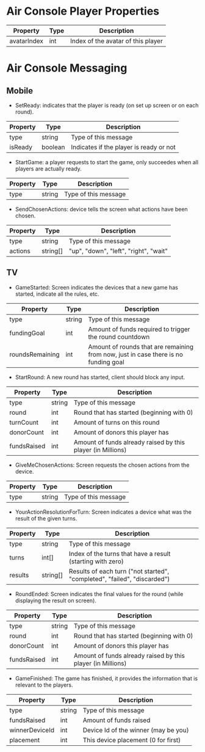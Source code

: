 # Air Console Player Properties

| Property | Type | Description |
| -------- | ---- | ----------- |
| avatarIndex | int | Index of the avatar of this player |

# Air Console Messaging
## Mobile

 - SetReady: indicates that the player is ready (on set up screen or on each round). 

| Property | Type | Description |
| -------- | ---- | ----------- |
| type | string | Type of this message |
| isReady | boolean | Indicates if the player is ready or not |

 - StartGame: a player requests to start the game, only succeedes when all players are actually ready.

| Property | Type | Description |
| -------- | ---- | ----------- |
| type | string | Type of this message |

 - SendChosenActions: device tells the screen what actions have been chosen.

| Property | Type | Description |
| -------- | ---- | ----------- |
| type | string | Type of this message |
| actions | string[] | "up", "down", "left", "right", "wait" |

## TV
 - GameStarted: Screen indicates the devices that a new game has started, indicate all the rules, etc.

| Property | Type | Description |
| -------- | ---- | ----------- |
| type | string | Type of this message |
| fundingGoal | int | Amount of funds required to trigger the round countdown |
| roundsRemaining | int | Amount of rounds that are remaining from now, just in case there is no funding goal |

 - StartRound: A new round has started, client should block any input.

| Property | Type | Description |
| -------- | ---- | ----------- |
| type | string | Type of this message |
| round | int | Round that has started (beginning with 0) |
| turnCount | int | Amount of turns on this round |
| donorCount | int | Amount of donors this player has |
| fundsRaised | int | Amount of funds already raised by this player (in Millions) |

 - GiveMeChosenActions: Screen requests the chosen actions from the device.

| Property | Type | Description |
| -------- | ---- | ----------- |
| type | string | Type of this message |

 - YourActionResolutionForTurn: Screen indicates a device what was the result of the given turns.

| Property | Type | Description |
| -------- | ---- | ----------- |
| type | string | Type of this message |
| turns | int[] | Index of the turns that have a result (starting with zero) |
| results | string[] | Results of each turn ("not started", "completed", "failed", "discarded") |

 - RoundEnded: Screen indicates the final values for the round (while displaying the result on screen).

| Property | Type | Description |
| -------- | ---- | ----------- |
| type | string | Type of this message |
| round | int | Round that has started (beginning with 0) |
| donorCount | int | Amount of donors this player has |
| fundsRaised | int | Amount of funds already raised by this player (in Millions) |

 - GameFinished: The game has finished, it provides the information that is relevant to the players.

| Property | Type | Description |
| -------- | ---- | ----------- |
| type | string | Type of this message |
| fundsRaised | int | Amount of funds raised |
| winnerDeviceId | int | Device Id of the winner (may be you) |
| placement | int | This device placement (0 for first) |